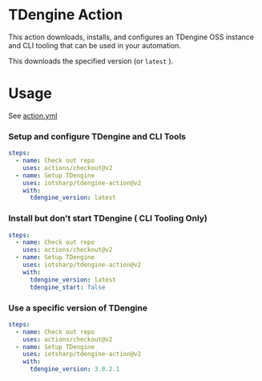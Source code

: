# TDengine Action

This action downloads, installs, and configures an TDengine OSS instance and CLI tooling that can be used in your automation.

This downloads the specified version (or `latest`  ).

# Usage

See [action.yml](action.yml)

### Setup and configure TDengine and CLI Tools
```yaml
steps:
  - name: Check out repo
    uses: actions/checkout@v2
  - name: Setup TDengine
    uses: iotsharp/tdengine-action@v2
    with:
      tdengine_version: latest
```

### Install but don't start TDengine ( CLI Tooling Only)
```yaml
steps:
  - name: Check out repo
    uses: actions/checkout@v2
  - name: Setup TDengine
    uses: iotsharp/tdengine-action@v2
    with:
      tdengine_version: latest
      tdengine_start: false
```

### Use a specific version of TDengine
```yaml
steps:
  - name: Check out repo
    uses: actions/checkout@v2
  - name: Setup TDengine
    uses: iotsharp/tdengine-action@v2
    with:
      tdengine_version: 3.0.2.1

```
